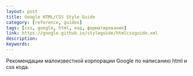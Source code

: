 ```yaml
---
layout: post
title: Google HTML/CSS Style Guide
category: [reference, guides]
tags: [css, google, html, код, форматирование]
link: https://google.github.io/styleguide/htmlcssguide.xml
description:
keywords:
---
```


<p>Рекомендации малоизвестной корпорации Google по написанию html и css кода.</p>
